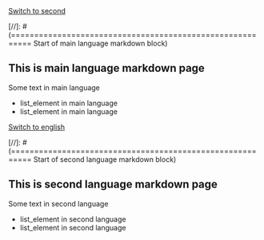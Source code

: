 <!-- ============================================================== This is section separater below -->
<!-- ============================================================== Don't delete it. But you can change link text. (But not link) -->
<!-- ============================================================== It used for main page langauge -->
<section id="content">
<a id="to_second_lang_href" href="?lang=second">Switch to second</a>
<p></p>
<div markdown="1">
[//]: # (========================================================== Start of main language markdown block)

# This is main language markdown page

Some text in main language

* list_element in main language
* list_element in main language

[//]: # (========================================================== End of main language markdown block)
</div>
</section>
<!-- ============================================================== Start of second language block -->
<section id="second_content">
<a id="to_main_lang_href" href="?lang=main">Switch to english</a>
<p></p>
<div markdown="1">
[//]: # (========================================================== Start of second language markdown block)

# This is second language markdown page

Some text in second language

* list_element in second language
* list_element in second language

[//]: # (========================================================== End of second language markdown block)
</div>
</section>